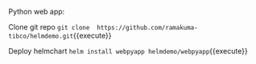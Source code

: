 Python web app:

Clone git repo
`git clone  https://github.com/ramakuma-tibco/helmdemo.git`{{execute}}

Deploy helmchart 
`helm install webpyapp helmdemo/webpyapp`{{execute}}